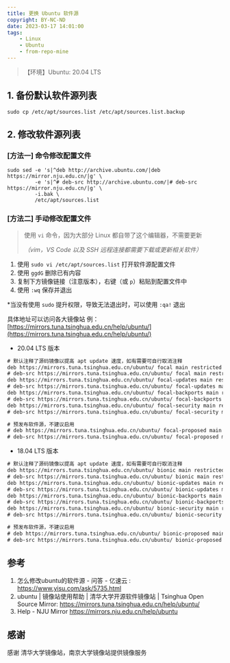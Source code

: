 ```yaml
---
title: 更换 Ubuntu 软件源
copyright: BY-NC-ND
date: 2023-03-17 14:01:00
tags:
    - Linux
    - Ubuntu
    - from-repo-mine
---
```


> 【环境】Ubuntu: 20.04 LTS

## 1. 备份默认软件源列表

```shell
sudo cp /etc/apt/sources.list /etc/apt/sources.list.backup
```

## 2. 修改软件源列表

### [方法一] 命令修改配置文件

```shell
sudo sed -e 's|^deb http://archive.ubuntu.com/|deb https://mirror.nju.edu.cn/|g' \
         -e 's|^# deb-src http://archive.ubuntu.com/|# deb-src https://mirror.nju.edu.cn/|g' \
         -i.bak \
         /etc/apt/sources.list
```

### [方法二] 手动修改配置文件

> 使用 `vi` 命令，因为大部分 Linux 都自带了这个编辑器，不需要更新
>
> *（vim，VS Code 以及 SSH 远程连接都需要下载或更新相关软件）*

1. 使用 `sudo vi /etc/apt/sources.list` 打开软件源配置文件
2. 使用 `ggdG` 删除已有内容
3. 复制下方镜像链接（注意版本），右键（或 `p`）粘贴到配置文件中
4. 使用 `:wq` 保存并退出

*当没有使用 `sudo` 提升权限，导致无法退出时，可以使用 `:qa!` 退出

具体地址可以访问各大镜像站
例：[https://mirrors.tuna.tsinghua.edu.cn/help/ubuntu/](https://mirrors.tuna.tsinghua.edu.cn/help/ubuntu/)

* 20.04 LTS 版本

```txt
# 默认注释了源码镜像以提高 apt update 速度，如有需要可自行取消注释
deb https://mirrors.tuna.tsinghua.edu.cn/ubuntu/ focal main restricted universe multiverse
# deb-src https://mirrors.tuna.tsinghua.edu.cn/ubuntu/ focal main restricted universe multiverse
deb https://mirrors.tuna.tsinghua.edu.cn/ubuntu/ focal-updates main restricted universe multiverse
# deb-src https://mirrors.tuna.tsinghua.edu.cn/ubuntu/ focal-updates main restricted universe multiverse
deb https://mirrors.tuna.tsinghua.edu.cn/ubuntu/ focal-backports main restricted universe multiverse
# deb-src https://mirrors.tuna.tsinghua.edu.cn/ubuntu/ focal-backports main restricted universe multiverse
deb https://mirrors.tuna.tsinghua.edu.cn/ubuntu/ focal-security main restricted universe multiverse
# deb-src https://mirrors.tuna.tsinghua.edu.cn/ubuntu/ focal-security main restricted universe multiverse

# 预发布软件源，不建议启用
# deb https://mirrors.tuna.tsinghua.edu.cn/ubuntu/ focal-proposed main restricted universe multiverse
# deb-src https://mirrors.tuna.tsinghua.edu.cn/ubuntu/ focal-proposed main restricted universe multiverse
```

* 18.04 LTS 版本

```txt
# 默认注释了源码镜像以提高 apt update 速度，如有需要可自行取消注释
deb https://mirrors.tuna.tsinghua.edu.cn/ubuntu/ bionic main restricted universe multiverse
# deb-src https://mirrors.tuna.tsinghua.edu.cn/ubuntu/ bionic main restricted universe multiverse
deb https://mirrors.tuna.tsinghua.edu.cn/ubuntu/ bionic-updates main restricted universe multiverse
# deb-src https://mirrors.tuna.tsinghua.edu.cn/ubuntu/ bionic-updates main restricted universe multiverse
deb https://mirrors.tuna.tsinghua.edu.cn/ubuntu/ bionic-backports main restricted universe multiverse
# deb-src https://mirrors.tuna.tsinghua.edu.cn/ubuntu/ bionic-backports main restricted universe multiverse
deb https://mirrors.tuna.tsinghua.edu.cn/ubuntu/ bionic-security main restricted universe multiverse
# deb-src https://mirrors.tuna.tsinghua.edu.cn/ubuntu/ bionic-security main restricted universe multiverse

# 预发布软件源，不建议启用
# deb https://mirrors.tuna.tsinghua.edu.cn/ubuntu/ bionic-proposed main restricted universe multiverse
# deb-src https://mirrors.tuna.tsinghua.edu.cn/ubuntu/ bionic-proposed main restricted universe multiverse
```

## 参考

1. 怎么修改ubuntu的软件源 - 问答 - 亿速云 : <https://www.yisu.com/ask/5735.html>
2. ubuntu | 镜像站使用帮助 | 清华大学开源软件镜像站 | Tsinghua Open Source Mirror: <https://mirrors.tuna.tsinghua.edu.cn/help/ubuntu/>
3. Help - NJU Mirror <https://mirrors.nju.edu.cn/help/ubuntu>

## 感谢

感谢 清华大学镜像站，南京大学镜像站提供镜像服务

<!--
Copyright © 2023 [cc01cc](https://github.com/cc01cc)

本页面采用 [知识共享署名-非商业性使用 4.0 国际许可协议](http://creativecommons.org/licenses/by-nc/4.0/) 进行许可。

转载请注明原始地址：<https://cc01cc.com/>
-->